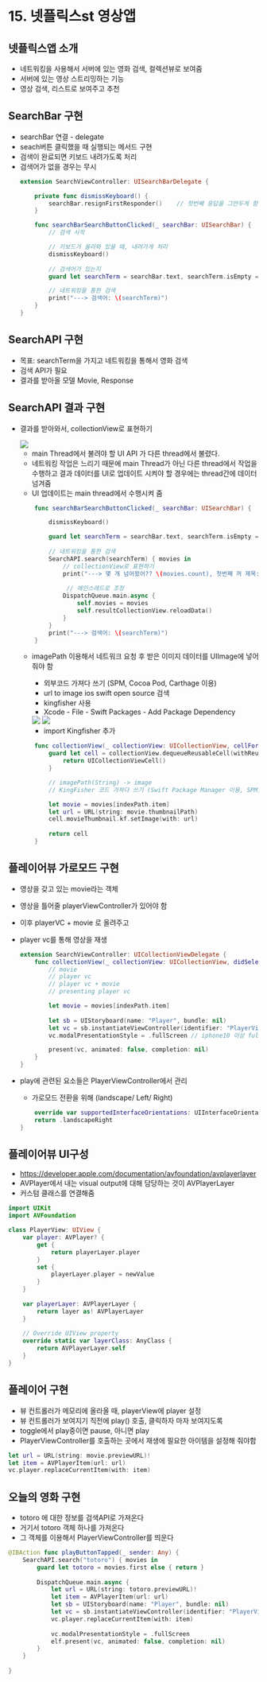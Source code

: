 # 15. 넷플릭스st 영상앱

## 넷플릭스앱 소개
- 네트워킹을 사용해서 서버에 있는 영화 검색, 컬렉션뷰로 보여줌
- 서버에 있는 영상 스트리밍하는 기능
- 영상 검색, 리스트로 보여주고 추천

## SearchBar 구현
- searchBar 연결 - delegate
- seach버튼 클릭했을 때 실행되는 메서드 구현
- 검색이 완료되면 키보드 내려가도록 처리
- 검색어가 없을 경우는 무시
    ```Swift
    extension SearchViewController: UISearchBarDelegate {

        private func dismissKeyboard() {
            searchBar.resignFirstResponder()    // 첫번째 응답을 그만두게 함
        }

        func searchBarSearchButtonClicked(_ searchBar: UISearchBar) {
            // 검색 시작

            // 키보드가 올라와 있을 때, 내려가게 처리            
            dismissKeyboard()
        
            // 검색어가 있는지
            guard let searchTerm = searchBar.text, searchTerm.isEmpty == false else { return }

            // 네트워킹을 통한 검색
            print("---> 검색어: \(searchTerm)")
        }
    }
    ```

## SearchAPI 구현
- 목표: searchTerm을 가지고 네트워킹을 통해서 영화 검색
- 검색 API가 필요
- 결과를 받아올 모델 Movie, Response

## SearchAPI 결과 구현
- 결과를 받아와서, collectionView로 표현하기

    <image src="Resource/1.png" >

    - main Thread에서 불려야 할 UI API 가 다른 thread에서 불렸다.
    - 네트워킹 작업은 느리기 때문에 main Thread가 아닌 다른 thread에서 작업을 수행하고 결과 데이터를 UI로 업데이트 시켜야 할 경우에는 thread간에 데이터 넘겨줌
    - UI 업데이트는 main thread에서 수행시켜 줌

    ```Swift
        func searchBarSearchButtonClicked(_ searchBar: UISearchBar) {

            dismissKeyboard()

            guard let searchTerm = searchBar.text, searchTerm.isEmpty == false else { return }
        
            // 네트워킹을 통한 검색
            SearchAPI.search(searchTerm) { movies in
                // collectionView로 표현하기
                print("---> 몇 개 넘어왔어?? \(movies.count), 첫번째 꺼 제목: \(movies.first?.title)")
            
                 // 메인스레드로 조정
                DispatchQueue.main.async {
                    self.movies = movies
                    self.resultCollectionView.reloadData()
                }
            }
            print("---> 검색어: \(searchTerm)")
        }
    ```

    - imagePath 이용해서 네트워크 요청 후 받은 이미지 데이터를 UIImage에 넣어줘야 함
        - 외부코드 가져다 쓰기 (SPM, Cocoa Pod, Carthage 이용)
        - url to image ios swift open source 검색
        - kingfisher 사용
        - Xcode - File - Swift Packages - Add Package Dependency

        <image src="Resource/2.png" >
        <image src="Resource/3.png" >
        
        - import Kingfisher 추가

    ```Swift
        func collectionView(_ collectionView: UICollectionView, cellForItemAt indexPath: IndexPath) -> UICollectionViewCell {
            guard let cell = collectionView.dequeueReusableCell(withReuseIdentifier: "ResultCell", for: indexPath) as? ResultCell else {
                return UICollectionViewCell()
            }

            // imagePath(String) -> image
            // KingFisher 코드 가져다 쓰기 (Swift Package Manager 이용, SPM)

            let movie = movies[indexPath.item]
            let url = URL(string: movie.thumbnailPath)
            cell.movieThumbnail.kf.setImage(with: url)
        
            return cell
        }
    ```

## 플레이어뷰 가로모드 구현
- 영상을 갖고 있는 movie라는 객체
- 영상을 틀어줄 playerViewController가 있어야 함
- 이후 playerVC + movie 로 올려주고
- player vc를 통해 영상을 재생

    ```Swift
    extension SearchViewController: UICollectionViewDelegate {
        func collectionView(_ collectionView: UICollectionView, didSelectItemAt indexPath: IndexPath) {
            // movie
            // player vc
            // player vc + movie
            // presenting player vc

            let movie = movies[indexPath.item]
        
            let sb = UIStoryboard(name: "Player", bundle: nil)
            let vc = sb.instantiateViewController(identifier: "PlayerViewController") as! PlayerViewController
            vc.modalPresentationStyle = .fullScreen // iphone10 이상 fullscreen 지원하기 위해

            present(vc, animated: false, completion: nil)
        }
    }
    ```
- play에 관련된 요소들은 PlayerViewController에서 관리
    - 가로모드 전환을 위해 (landscape/ Left/ Right)

    ```Swift
        override var supportedInterfaceOrientations: UIInterfaceOrientationMask {
        return .landscapeRight
    }
    ```

## 플레이어뷰 UI구성
- https://developer.apple.com/documentation/avfoundation/avplayerlayer
- AVPlayer에서 내는 visual output에 대해 담당하는 것이 AVPlayerLayer
- 커스텀 클래스를 연결해줌
```Swift
import UIKit
import AVFoundation

class PlayerView: UIView {
    var player: AVPlayer? {
        get {
            return playerLayer.player
        }
        set {
            playerLayer.player = newValue
        }
    }
    
    var playerLayer: AVPlayerLayer {
        return layer as! AVPlayerLayer
    }
    
    // Override UIView property
    override static var layerClass: AnyClass {
        return AVPlayerLayer.self
    }
}
```

## 플레이어 구현
- 뷰 컨트롤러가 메모리에 올라올 때, playerView에 player 설정
- 뷰 컨트롤러가 보여지기 직전에 play() 호출, 클릭하자 마자 보여지도록
- toggle에서 play중이면 pause, 아니면 play
- PlayerViewController를 호출하는 곳에서 재생에 필요한 아이템을 설정해 줘야함
```Swift
let url = URL(string: movie.previewURL)!
let item = AVPlayerItem(url: url)
vc.player.replaceCurrentItem(with: item)
```

## 오늘의 영화 구현
- totoro 에 대한 정보를 검색API로 가져온다
- 거기서 totoro 객체 하나를 가져온다
- 그 객체를 이용해서 PlayerViewController를 띄운다
```Swift
@IBAction func playButtonTapped(_ sender: Any) { 
    SearchAPI.search("totoro") { movies in
        guard let totoro = movies.first else { return }
            
        DispatchQueue.main.async {
            let url = URL(string: totoro.previewURL)!
            let item = AVPlayerItem(url: url)
            let sb = UIStoryboard(name: "Player", bundle: nil)
            let vc = sb.instantiateViewController(identifier: "PlayerViewController") as! PlayerViewController
            vc.player.replaceCurrentItem(with: item)
                
            vc.modalPresentationStyle = .fullScreen
            elf.present(vc, animated: false, completion: nil)
        }
    }
        
}
```
